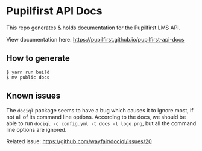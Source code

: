 # Pupilfirst API Docs

This repo generates & holds documentation for the Pupilfirst LMS API.

View documentation here: https://pupilfirst.github.io/pupilfirst-api-docs

## How to generate

```
$ yarn run build
$ mv public docs
```

## Known issues

The `dociql` package seems to have a bug which causes it to ignore most, if not all of its command line options. According to the docs, we should be able to run `dociql -c config.yml -t docs -l logo.png`, but all the command line options are ignored.

Related issue: https://github.com/wayfair/dociql/issues/20
